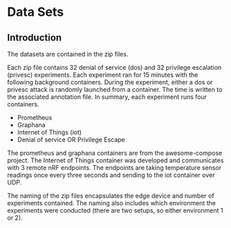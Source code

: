 # Data Sets

## Introduction
The datasets are contained in the zip files.

Each zip file contains 32 denial of service (dos) and 32 privilege escalation (privesc) experiments.   Each experiment ran for 15 minutes with the following background containers.  During the experiment, either a dos or privesc attack is randomly launched from a container.  The time is written to the associated annotation file.  In summary, each experiment runs four containers.

* Prometheus
* Graphana
* Internet of Things (iot)
* Denial of service OR Privilege Escape

The prometheus and graphana containers are from the awesome-compose project.  The Internet of Things container was developed and communicates with 3 remote nRF endpoints.  The endpoints are taking temperature sensor readings once every three seconds and sending to the iot container over UDP.

The naming of the zip files encapsulates the edge device and number of experiments contained.  The naming also includes which environment the experiments were conducted (there are two setups, so either environment 1 or 2).